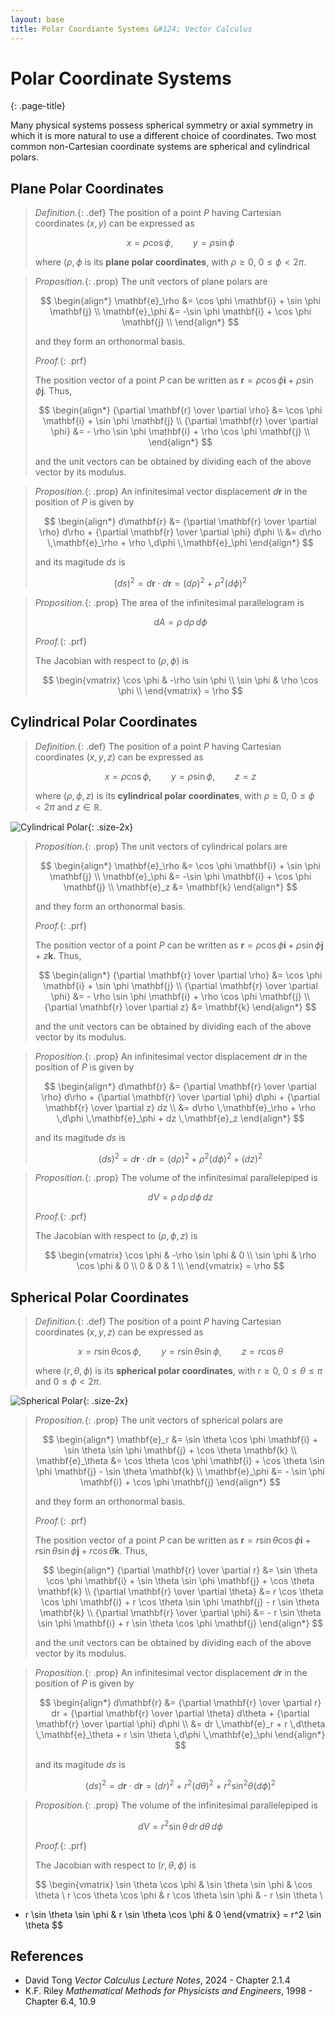 ```yaml
---
layout: base
title: Polar Coordiante Systems &#124; Vector Calculus
---
```


# Polar Coordinate Systems
{: .page-title}

Many physical systems possess spherical symmetry or axial symmetry in which it is more natural to use a different choice of coordinates.
Two most common non-Cartesian coordinate systems are spherical and cylindrical polars.

## Plane Polar Coordinates

> *Definition.*{: .def}
> The position of a point $P$ having Cartesian coordinates $(x, y)$ can be expressed as
>
> $$
  x = \rho \cos \phi, \qquad y = \rho \sin \phi
  $$
>
> where $(\rho, \phi$ is its **plane polar coordinates**,
> with $\rho \ge 0$, $0 \le \phi < 2\pi$.

> *Proposition.*{: .prop}
> The unit vectors of plane polars are
>
> $$
  \begin{align*}
  \mathbf{e}_\rho &= \cos \phi \mathbf{i} + \sin \phi \mathbf{j} \\
  \mathbf{e}_\phi &= -\sin \phi \mathbf{i} + \cos \phi \mathbf{j} \\
  \end{align*}
  $$
>
> and they form an orthonormal basis.
>
> *Proof.*{: .prf}
>
> The position vector of a point $P$ can be written as $\mathbf{r} = \rho \cos \phi \mathbf{i} + \rho \sin \phi \mathbf{j}$.
> Thus,
>
> $$
  \begin{align*}
  {\partial \mathbf{r} \over \partial \rho} &= \cos \phi \mathbf{i} + \sin \phi \mathbf{j} \\
  {\partial \mathbf{r} \over \partial \phi} &= - \rho \sin \phi \mathbf{i} + \rho \cos \phi \mathbf{j} \\
  \end{align*}
  $$
>
> and the unit vectors can be obtained by dividing each of the above vector by its modulus.

> *Proposition.*{: .prop}
> An infinitesimal vector displacement $d\mathbf{r}$ in the position of $P$ is given by
>
> $$
  \begin{align*}
  d\mathbf{r} &= {\partial \mathbf{r} \over \partial \rho} d\rho + {\partial \mathbf{r} \over \partial \phi} d\phi \\
  &= d\rho \,\mathbf{e}_\rho + \rho \,d\phi \,\mathbf{e}_\phi
  \end{align*}
  $$
>
> and its magitude $ds$ is
>
> $$
  (ds)^2 = d\mathbf{r} \cdot d\mathbf{r} = (d\rho)^2 + \rho^2 (d\phi)^2
  $$

> *Proposition.*{: .prop}
> The area of the infinitesimal parallelogram is
>
> $$
  dA = \rho \,d\rho \,d\phi
  $$
>
> *Proof.*{: .prf}
>
> The Jacobian with respect to $(\rho, \phi)$ is
>
> $$
  \begin{vmatrix}
  \cos \phi & -\rho \sin \phi \\
  \sin \phi & \rho \cos \phi \\
  \end{vmatrix} = \rho
  $$

## Cylindrical Polar Coordinates

> *Definition.*{: .def}
> The position of a point $P$ having Cartesian coordinates $(x, y, z)$ can be expressed as
>
> $$
  x = \rho \cos \phi, \qquad y = \rho \sin \phi, \qquad z = z
  $$
>
> where $(\rho, \phi, z)$ is its **cylindrical polar coordinates**,
> with $\rho \ge 0$, $0 \le \phi < 2\pi$ and $z \in \mathbb{R}$.

![Cylindrical Polar](../images/vector-calculus-cylindrical-polar.png){: .size-2x}

> *Proposition.*{: .prop}
> The unit vectors of cylindrical polars are
>
> $$
  \begin{align*}
  \mathbf{e}_\rho &= \cos \phi \mathbf{i} + \sin \phi \mathbf{j} \\
  \mathbf{e}_\phi &= -\sin \phi \mathbf{i} + \cos \phi \mathbf{j} \\
  \mathbf{e}_z &= \mathbf{k}
  \end{align*}
  $$
>
> and they form an orthonormal basis.
>
> *Proof.*{: .prf}
>
> The position vector of a point $P$ can be written as $\mathbf{r} = \rho \cos \phi \mathbf{i} + \rho \sin \phi \mathbf{j} + z \mathbf{k}$.
> Thus,
>
> $$
  \begin{align*}
  {\partial \mathbf{r} \over \partial \rho} &= \cos \phi \mathbf{i} + \sin \phi \mathbf{j} \\
  {\partial \mathbf{r} \over \partial \phi} &= - \rho \sin \phi \mathbf{i} + \rho \cos \phi \mathbf{j} \\
  {\partial \mathbf{r} \over \partial z} &= \mathbf{k}
  \end{align*}
  $$
>
> and the unit vectors can be obtained by dividing each of the above vector by its modulus.

> *Proposition.*{: .prop}
> An infinitesimal vector displacement $d\mathbf{r}$ in the position of $P$ is given by
>
> $$
  \begin{align*}
  d\mathbf{r} &= {\partial \mathbf{r} \over \partial \rho} d\rho + {\partial \mathbf{r} \over \partial \phi} d\phi + {\partial \mathbf{r} \over \partial z} dz \\
  &= d\rho \,\mathbf{e}_\rho + \rho \,d\phi \,\mathbf{e}_\phi + dz \,\mathbf{e}_z
  \end{align*}
  $$
>
> and its magitude $ds$ is
>
> $$
  (ds)^2 = d\mathbf{r} \cdot d\mathbf{r} = (d\rho)^2 + \rho^2 (d\phi)^2 + (dz)^2
  $$

> *Proposition.*{: .prop}
> The volume of the infinitesimal parallelepiped is
>
> $$
  dV = \rho \,d\rho \,d\phi \,dz
  $$
>
> *Proof.*{: .prf}
>
> The Jacobian with respect to $(\rho, \phi, z)$ is
>
> $$
  \begin{vmatrix}
  \cos \phi & -\rho \sin \phi & 0 \\
  \sin \phi & \rho \cos \phi & 0 \\
  0 & 0 & 1 \\
  \end{vmatrix} = \rho
  $$

## Spherical Polar Coordinates

> *Definition.*{: .def}
> The position of a point $P$ having Cartesian coordinates $(x, y, z)$ can be expressed as
>
> $$
  x = r \sin \theta \cos \phi, \qquad y = r \sin \theta \sin \phi, \qquad z = r \cos \theta
  $$
>
> where $(r, \theta, \phi)$ is its **spherical polar coordinates**,
> with $r \ge 0$, $0 \le \theta \le \pi$ and $0 \le \phi < 2\pi$.

![Spherical Polar](../images/vector-calculus-spherical-polar.png){: .size-2x}

> *Proposition.*{: .prop}
> The unit vectors of spherical polars are
>
> $$
  \begin{align*}
  \mathbf{e}_r &= \sin \theta \cos \phi \mathbf{i} + \sin \theta \sin \phi \mathbf{j} + \cos \theta \mathbf{k} \\
  \mathbf{e}_\theta &= \cos \theta \cos \phi \mathbf{i} + \cos \theta \sin \phi \mathbf{j} - \sin \theta \mathbf{k} \\
  \mathbf{e}_\phi &= - \sin \phi \mathbf{i} + \cos \phi \mathbf{j}
  \end{align*}
  $$
>
> and they form an orthonormal basis.
>
> *Proof.*{: .prf}
>
> The position vector of a point $P$ can be written as $\mathbf{r} = r \sin \theta \cos \phi \mathbf{i} + r \sin \theta \sin \phi \mathbf{j} + r \cos \theta \mathbf{k}$.
> Thus,
>
> $$
  \begin{align*}
  {\partial \mathbf{r} \over \partial r} &= \sin \theta \cos \phi \mathbf{i} + \sin \theta \sin \phi \mathbf{j} + \cos \theta \mathbf{k} \\
  {\partial \mathbf{r} \over \partial \theta} &= r \cos \theta \cos \phi \mathbf{i} + r \cos \theta \sin \phi \mathbf{j} - r \sin \theta \mathbf{k} \\
  {\partial \mathbf{r} \over \partial \phi} &= - r \sin \theta \sin \phi \mathbf{i} + r \sin \theta \cos \phi \mathbf{j}
  \end{align*}
  $$
>
> and the unit vectors can be obtained by dividing each of the above vector by its modulus.

> *Proposition.*{: .prop}
> An infinitesimal vector displacement $d\mathbf{r}$ in the position of $P$ is given by
>
> $$
  \begin{align*}
  d\mathbf{r} &= {\partial \mathbf{r} \over \partial r} dr + {\partial \mathbf{r} \over \partial \theta} d\theta + {\partial \mathbf{r} \over \partial \phi} d\phi \\
  &= dr \,\mathbf{e}_r + r \,d\theta \,\mathbf{e}_\theta + r \sin \theta \,d\phi \,\mathbf{e}_\phi
  \end{align*}
  $$
>
> and its magitude $ds$ is
>
> $$
  (ds)^2 = d\mathbf{r} \cdot d\mathbf{r} = (dr)^2 + r^2 (d\theta)^2 + r^2 \sin^2 \theta (d\phi)^2
  $$

> *Proposition.*{: .prop}
> The volume of the infinitesimal parallelepiped is
>
> $$
  dV = r^2 \sin \theta \,dr \,d\theta \,d\phi
  $$
>
> *Proof.*{: .prf}
>
> The Jacobian with respect to $(r, \theta, \phi)$ is
>
> $$
  \begin{vmatrix}
  \sin \theta \cos \phi & \sin \theta \sin \phi & \cos \theta \\
  r \cos \theta \cos \phi & r \cos \theta \sin \phi & - r \sin \theta \\
  - r \sin \theta \sin \phi & r \sin \theta \cos \phi & 0
  \end{vmatrix} = r^2 \sin \theta
  $$

## References

* David Tong _Vector Calculus Lecture Notes_, 2024 - Chapter 2.1.4
* K.F. Riley _Mathematical Methods for Physicists and Engineers_, 1998 - Chapter 6.4, 10.9
